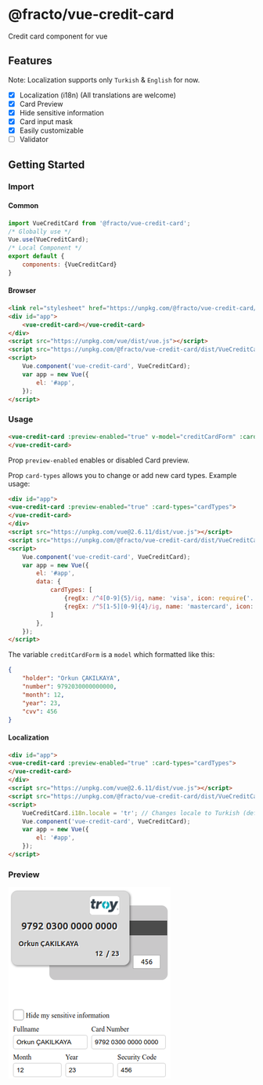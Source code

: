 # @fracto/vue-credit-card

Credit card component for vue

## Features
Note: Localization supports only `Turkish` & `English` for now.
- [x] Localization (i18n) (All translations are welcome)
- [x] Card Preview
- [x] Hide sensitive information
- [x] Card input mask
- [x] Easily customizable
- [ ] Validator

## Getting Started

### Import

#### Common

```javascript
import VueCreditCard from '@fracto/vue-credit-card';
/* Globally use */
Vue.use(VueCreditCard);
/* Local Component */
export default {
    components: {VueCreditCard}
}
```

#### Browser
```html
<link rel="stylesheet" href="https://unpkg.com/@fracto/vue-credit-card/dist/VueCreditCard.css">
<div id="app">
    <vue-credit-card></vue-credit-card>
</div>
<script src="https://unpkg.com/vue/dist/vue.js"></script>
<script src="https://unpkg.com/@fracto/vue-credit-card/dist/VueCreditCard.umd.js"></script>
<script>
    Vue.component('vue-credit-card', VueCreditCard);
    var app = new Vue({
        el: '#app',
    });
</script>
```

### Usage

```html
<vue-credit-card :preview-enabled="true" v-model="creditCardForm" :card-types="myCustomCardTypes">
</vue-credit-card>
```
Prop `preview-enabled` enables or disabled Card preview.

Prop `card-types` allows you to change or add new card types. Example usage:
```html
<div id="app">
<vue-credit-card :preview-enabled="true" :card-types="cardTypes">
</vue-credit-card>
</div>
<script src="https://unpkg.com/vue@2.6.11/dist/vue.js"></script>
<script src="https://unpkg.com/@fracto/vue-credit-card/dist/VueCreditCard.umd.js"></script>
<script>
    Vue.component('vue-credit-card', VueCreditCard);
    var app = new Vue({
        el: '#app',
        data: {
            cardTypes: [
                {regEx: /^4[0-9]{5}/ig, name: 'visa', icon: require('../assets/visa_icon.png')},
                {regEx: /^5[1-5][0-9]{4}/ig, name: 'mastercard', icon: require('../assets/master_icon.png')},
            ]
        },
    });
</script>
```

The variable `creditCardForm` is a `model` which formatted like this: 
```json
{
    "holder": "Orkun ÇAKILKAYA",
    "number": 9792030000000000,
    "month": 12,
    "year": 23,
    "cvv": 456
}
```

#### Localization
```html
<div id="app">
<vue-credit-card :preview-enabled="true" :card-types="cardTypes">
</vue-credit-card>
</div>
<script src="https://unpkg.com/vue@2.6.11/dist/vue.js"></script>
<script src="https://unpkg.com/@fracto/vue-credit-card/dist/VueCreditCard.umd.js"></script>
<script>
    VueCreditCard.i18n.locale = 'tr'; // Changes locale to Turkish (default is English)
    Vue.component('vue-credit-card', VueCreditCard);
    var app = new Vue({
        el: '#app',
    });
</script>
```

### Preview

![VueCreditCard Preview](.github/preview.png?raw=true&v=2 "VueCreditCard Preview")
